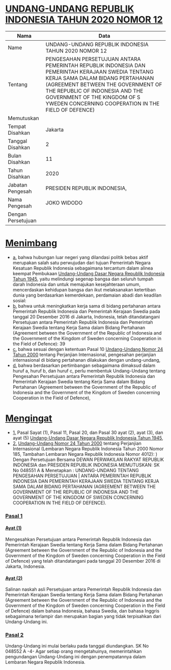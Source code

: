 # [UNDANG-UNDANG REPUBLIK INDONESIA TAHUN 2020 NOMOR 12](http://example.org/legal/peraturan/uu/2020/12)

| Nama | Data |
| ------ | ----- |
|Name|UNDANG-UNDANG REPUBLIK INDONESIA TAHUN 2020 NOMOR 12|
|Tentang| PENGESAHAN PERSETUJUAN ANTARA PEMERINTAH REPUBLIK INDONESIA DAN PEMERINTAH KERAJAAN SWEDIA TENTANG KERJA SAMA DALAM BIDANG PERTAHANAN (AGREEMENT BETWEEN THE GOVERNMENT OF THE REPUBLIC OF INDONESIA AND THE GOVERNMENT OF THE KINGDOM OF S YWEDEN CONCERNING COOPERATION IN THE FIELD OF DEFENCE)|
|Memutuskan||
|Tempat Disahkan|Jakarta|
|Tanggal Disahkan|2|
|Bulan Disahkan|11|
|Tahun Disahkan|2020|
|Jabatan Pengesah|PRESIDEN REPUBLIK INDONESIA,|
|Nama Pengesah|JOKO WIDODO|
|Dengan Persetujuan||
# [Menimbang](http://example.org/legal/peraturan/uu/2020/12/menimbang)

* [a.](http://example.org/legal/peraturan/uu/2020/12/menimbang/huruf/a) bahwa hubungan luar negeri yang dilandasi politik bebas aktif merupakan salah satu perwujudan dari tujuan Pemerintah Negara Kesatuan Republik Indonesia sebagaimana tercantum dalam alinea keempat Pembukaan [Undang-Undang Dasar Negara Republik Indonesia Tahun 1945](http://example.org/legal/peraturan/uu), yaitu melindungi segenap bangsa dan seluruh tumpah darah Indonesia dan untuk memajukan kesejahteraan umum, mencerdaskan kehidupan bangsa dan ikut melaksanakan ketertiban dunia yang berdasarkan kemerdekaan, perdamaian abadi dan keadilan sosial:
* [b.](http://example.org/legal/peraturan/uu/2020/12/menimbang/huruf/b) bahwa untuk meningkatkan kerja sama di bidang pertahanan antara Pemerintah Republik Indonesia dan Pemerintah Kerajaan Swedia pada tanggal 20 Desember 2016 di Jakarta, Indonesia, telah ditandatangani Persetujuan antara Pemerintah Republik Indonesia dan Pemerintah Kerajaan Swedia tentang Kerja Sama dalam Bidang Pertahanan (Agreement between the Government of the Republic of Indonesia and the Government of the Kingdom of Sweden concerning Cooperation in the Field of Defence): 39
* [c.](http://example.org/legal/peraturan/uu/2020/12/menimbang/huruf/c) bahwa sesuai dengan ketentuan Pasal 10 [Undang-Undang Nomor 24 Tahun 2000](http://example.org/legal/peraturan/uu/2000/24) tentang Perjanjian Internasional, pengesahan perjanjian internasional di bidang pertahanan dilakukan dengan undang-undang,
* [d.](http://example.org/legal/peraturan/uu/2020/12/menimbang/huruf/d) bahwa berdasarkan pertimbangan sebagaimana dimaksud dalam huruf a, huruf b, dan huruf c, perlu membentuk Undang-Undang tentang Pengesahan Persetujuan antara Pemerintah Republik Indonesia dan Pemerintah Kerajaan Swedia tentang Kerja Sama dalam Bidang Pertahanan (Agreement between the Government of the Republic of Indonesia and the Government of the Kingdom of Sweden concerning Cooperation in the Field of Defence),
# [Mengingat](http://example.org/legal/peraturan/uu/2020/12/mengingat)

* [1.](http://example.org/legal/peraturan/uu/2020/12/mengingat/huruf/0001) Pasal Sayat (1), Pasal 11, Pasal 20, dan Pasal 30 ayat (2), ayat (3), dan ayat (5) [Undang-Undang Dasar Negara Republik Indonesia Tahun 1945](http://example.org/legal/peraturan/uu),
* [2.](http://example.org/legal/peraturan/uu/2020/12/mengingat/huruf/0002) [Undang-Undang Nomor 24 Tahun 2000](http://example.org/legal/peraturan/uu/2000/24) tentang Perjanjian Internasional (Lembaran Negara Republik Indonesia Tahun 2000 Nomor 185, Tambahan Lembaran Negara Republik Indonesia Nomor 4012): ) Dengan Persetujuan Bersama DEWAN PERWAKILAN RAKYAT REPUBLIK INDONESIA dan PRESIDEN REPUBLIK INDONESIA MEMUTUSKAN: SK No 048551 A & Menetapkan : UNDANG-UNDANG TENTANG PENGESAHAN PERSETUJUAN | ANTARA PEMERINTAH REPUBLIK INDONESIA DAN PEMERINTAH KERAJAAN SWEDIA TENTANG KERJA SAMA DALAM BIDANG PERTAHANAN (AGREEMENT BETWEEN THE GOVERNMENT OF THE REPUBLIC OF INDONESIA AND THE GOVERNMENT OF THE KINGDOM OF SWEDEN CONCERNING COOPERATION IN THE FIELD OF DEFENCE).

### [Pasal 1](http://example.org/legal/peraturan/uu/2020/12/pasal/0001)

#### [Ayat (1)](http://example.org/legal/peraturan/uu/2020/12/pasal/0001/versi/20201102/ayat/0001)
Mengesahkan Persetujuan antara Pemerintah Republik Indonesia dan Pemerintah Kerajaan Swedia tentang Kerja Sama dalam Bidang Pertahanan (Agreement between the Government of the Republic of Indonesia and the Government of the Kingdom of Sweden concerning Cooperation in the Field of Defence) yang telah ditandatangani pada tanggal 20 Desember 2016 di Jakarta, Indonesia.

#### [Ayat (2)](http://example.org/legal/peraturan/uu/2020/12/pasal/0001/versi/20201102/ayat/0002)
Salinan naskah asli Persetujuan antara Pemerintah Republik Indonesia dan Pemerintah Kerajaan Swedia tentang Kerja Sama dalam Bidang Pertahanan (Agreement between the Government of the Republic of Indonesia and the Government of the Kingdom of Sweden concerning Cooperation in the Field of Defence) dalam bahasa Indonesia, bahasa Swedia, dan bahasa Inggris sebagaimana terlampir dan merupakan bagian yang tidak terpisahkan dari Undang-Undang ini.


### [Pasal 2](http://example.org/legal/peraturan/uu/2020/12/pasal/0002)
Undang-Undang ini mulai berlaku pada tanggal diundangkan. SK No 048552 A -4- Agar setiap orang mengetahuinya, memerintahkan pengundangan Undang-Undang ini dengan penempatannya dalam Lembaran Negara Republik Indonesia.

